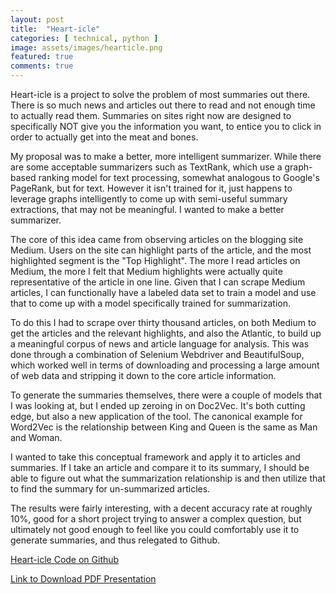 ```yaml
---
layout: post
title:  "Heart-icle"
categories: [ technical, python ]
image: assets/images/hearticle.png
featured: true
comments: true
---
```


Heart-icle is a project to solve the problem of most summaries out there. There is so much news and articles out there to read and not enough time to actually read them. Summaries on sites right now are designed to specifically NOT give you the information you want, to entice you to click in order to actually get into the meat and bones.

My proposal was to make a better, more intelligent summarizer. While there are some acceptable summarizers such as TextRank, which use a graph-based ranking model for text processing, somewhat analogous to Google's PageRank, but for text. However it isn't trained for it, just happens to leverage graphs intelligently to come up with semi-useful summary extractions, that may not be meaningful. I wanted to make a better summarizer.

The core of this idea came from observing articles on the blogging site Medium. Users on the site can highlight parts of the article, and the most highlighted segment is the "Top Highlight". The more I read articles on Medium, the more I felt that Medium highlights were actually quite representative of the article in one line. Given that I can scrape Medium articles, I can functionally have a labeled data set to train a model and use that to come up with a model specifically trained for summarization.

To do this I had to scrape over thirty thousand articles, on both Medium to get the articles and the relevant highlights, and also the Atlantic, to build up a meaningful corpus of news and article language for analysis. This was done through a combination of Selenium Webdriver and BeautifulSoup, which worked well in terms of downloading and processing a large amount of web data and stripping it down to the core article information.

To generate the summaries themselves, there were a couple of models that I was looking at, but I ended up zeroing in on Doc2Vec. It's both cutting edge, but also a new application of the tool. The canonical example for Word2Vec is the relationship between King and Queen is the same as Man and Woman.

I wanted to take this conceptual framework and apply it to articles and summaries. If I take an article and compare it to its summary, I should be able to figure out what the summarization relationship is and then utilize that to find the summary for un-summarized articles.

The results were fairly interesting, with a decent accuracy rate at roughly 10%, good for a short project trying to answer a complex question, but ultimately not good enough to feel like you could comfortably use it to generate summaries, and thus relegated to Github.

[Heart-icle Code on Github](https://github.com/LJamesHu/Heart-icle)

<object data="{{site.url}}{{site.baseurl}}/assets/files/Heart-icle.pdf" width="100%" height="600" type='application/pdf'></object>

[Link to Download PDF Presentation]({{site.baseurl}}/assets/files/Heart-icle.pdf)